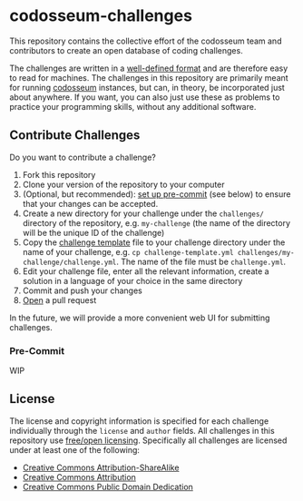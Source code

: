 # codosseum-challenges

This repository contains the collective effort of the codosseum team and contributors to create an open database of coding challenges.

The challenges are written in a [well-defined format](./challenge-schema.json) and are therefore easy to read for machines. The challenges in this repository are primarily meant for running [codosseum](https://github.com/codosseum-org/backend) instances, but can, in theory, be incorporated just about anywhere. If you want, you can also just use these as problems to practice your programming skills, without any additional software.

## Contribute Challenges

Do you want to contribute a challenge?

1. Fork this repository
2. Clone your version of the repository to your computer
3. (Optional, but recommended): [set up pre-commit](#pre-commit) (see below) to ensure that your changes can be accepted.
4. Create a new directory for your challenge under the `challenges/` directory of the repository, e.g. `my-challenge` (the name of the directory will be the unique ID of the challenge)
5. Copy the [challenge template](./challenge-template.yml) file to your challenge directory under the name of your challenge, e.g. `cp challenge-template.yml challenges/my-challenge/challenge.yml`. The name of the file must be `challenge.yml`.
6. Edit your challenge file, enter all the relevant information, create a solution in a language of your choice in the same directory
7. Commit and push your changes
8. [Open](https://github.com/codosseum-org/challenges/compare) a pull request

In the future, we will provide a more convenient web UI for submitting challenges.

### Pre-Commit
WIP

## License
The license and copyright information is specified for each challenge individually through the `license` and `author` fields. All challenges in this repository use [free/open licensing](https://en.wikipedia.org/wiki/Free_license). Specifically all challenges are licensed under at least one of the following:

- [Creative Commons Attribution-ShareAlike](https://creativecommons.org/licenses/by-sa/4.0/)
- [Creative Commons Attribution](https://creativecommons.org/licenses/by/4.0/)
- [Creative Commons Public Domain Dedication](https://creativecommons.org/publicdomain/zero/1.0/)
